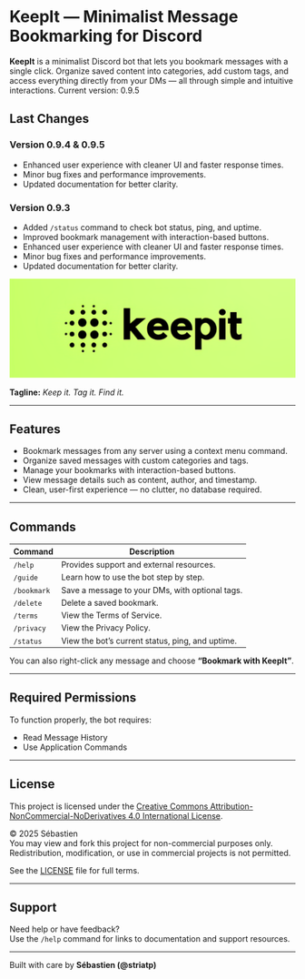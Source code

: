 # KeepIt — Minimalist Message Bookmarking for Discord

**KeepIt** is a minimalist Discord bot that lets you bookmark messages with a single click. Organize saved content into categories, add custom tags, and access everything directly from your DMs — all through simple and intuitive interactions. Current version: 0.9.5

## Last Changes

### Version 0.9.4 & 0.9.5
- Enhanced user experience with cleaner UI and faster response times.
- Minor bug fixes and performance improvements.
- Updated documentation for better clarity.

### Version 0.9.3
- Added `/status` command to check bot status, ping, and uptime.
- Improved bookmark management with interaction-based buttons.
- Enhanced user experience with cleaner UI and faster response times.
- Minor bug fixes and performance improvements.
- Updated documentation for better clarity.

![Alt text](./assets/KeepIt_Banner_Short.png)

**Tagline:** _Keep it. Tag it. Find it._

---

## Features

- Bookmark messages from any server using a context menu command.
- Organize saved messages with custom categories and tags.
- Manage your bookmarks with interaction-based buttons.
- View message details such as content, author, and timestamp.
- Clean, user-first experience — no clutter, no database required.

---

## Commands

| Command       | Description                                               |
|---------------|-----------------------------------------------------------|
| `/help`       | Provides support and external resources.                  |
| `/guide`      | Learn how to use the bot step by step.                   |
| `/bookmark`   | Save a message to your DMs, with optional tags.          |
| `/delete`     | Delete a saved bookmark.                                 |
| `/terms`      | View the Terms of Service.                               |
| `/privacy`    | View the Privacy Policy.                                 |
| `/status`     | View the bot’s current status, ping, and uptime.         |


You can also right-click any message and choose **“Bookmark with KeepIt”**.

---

## Required Permissions

To function properly, the bot requires:

- Read Message History
- Use Application Commands

---

## License

This project is licensed under the [Creative Commons Attribution-NonCommercial-NoDerivatives 4.0 International License](https://creativecommons.org/licenses/by-nc-nd/4.0/).

© 2025 Sébastien  
You may view and fork this project for non-commercial purposes only. Redistribution, modification, or use in commercial projects is not permitted.

See the [LICENSE](./LICENSE.md) file for full terms.

---

## Support

Need help or have feedback?  
Use the `/help` command for links to documentation and support resources.

---

Built with care by **Sébastien (@striatp)**
